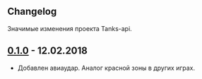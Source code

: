 ## Changelog
Значимые изменения проекта Tanks-api.

## [0.1.0](https://github.com/IshIvan/tanks-api/compare/v0.1.0...master) - 12.02.2018
* Добавлен авиаудар. Аналог красной зоны в других играх.